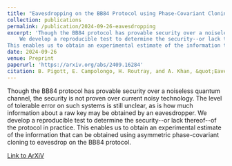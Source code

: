 ```yaml
---
title: "Eavesdropping on the BB84 Protocol using Phase-Covariant Cloning: Experimental Results"
collection: publications
permalink: /publication/2024-09-26-eavesdropping
excerpt: 'Though the BB84 protocol has provable security over a noiseless quantum channel, the security is not proven over current noisy technology. The level of tolerable error on such systems is still unclear, as is how much information about a raw key may be obtained by an eavesdropper.
	We develop a reproducible test to determine the security--or lack thereof--of the protocol in practice.
This enables us to obtain an experimental estimate of the information that can be obtained using asymmetric phase-covariant cloning to eavesdrop on the BB84 protocol.'
date: 2024-09-26
venue: Preprint
paperurl: 'https://arxiv.org/abs/2409.16284'
citation: B. Pigott, E. Campolongo, H. Routray, and A. Khan, &quot;Eavesdropping on the BB84 Protocol using Phase-Covariant Cloning &colon; Experimental Results.&quot; 
---
```

Though the BB84 protocol has provable security over a noiseless quantum channel, the security is not proven over current noisy technology. The level of tolerable error on such systems is still unclear, as is how much information about a raw key may be obtained by an eavesdropper.
	We develop a reproducible test to determine the security--or lack thereof--of the protocol in practice.
This enables us to obtain an experimental estimate of the information that can be obtained using asymmetric phase-covariant cloning to eavesdrop on the BB84 protocol.

[Link to ArXiV](https://arxiv.org/abs/2409.16284)

